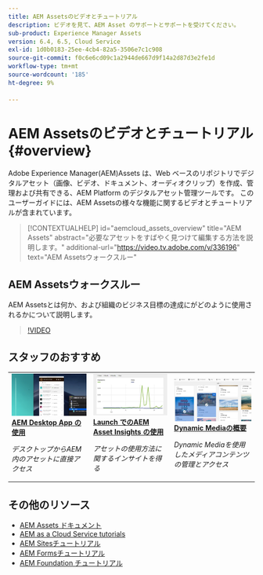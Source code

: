 ```yaml
---
title: AEM Assetsのビデオとチュートリアル
description: ビデオを見て、AEM Asset のサポートとサポートを受けてください。
sub-product: Experience Manager Assets
version: 6.4, 6.5, Cloud Service
exl-id: 1d0b0183-25ee-4cb4-82a5-3506e7c1c908
source-git-commit: f0c6e6cd09c1a2944de667d9f14a2d87d3e2fe1d
workflow-type: tm+mt
source-wordcount: '185'
ht-degree: 9%

---
```


# AEM Assetsのビデオとチュートリアル {#overview}

Adobe Experience Manager(AEM)Assets は、Web ベースのリポジトリでデジタルアセット（画像、ビデオ、ドキュメント、オーディオクリップ）を作成、管理および共有できる、AEM Platform のデジタルアセット管理ツールです。 このユーザーガイドには、AEM Assetsの様々な機能に関するビデオとチュートリアルが含まれています。

>[!CONTEXTUALHELP]
>id="aemcloud_assets_overview"
>title="AEM Assets"
>abstract="必要なアセットをすばやく見つけて編集する方法を説明します。"
>additional-url="https://video.tv.adobe.com/v/336196" text="AEM Assetsウォークスルー"

## AEM Assetsウォークスルー

AEM Assetsとは何か、および組織のビジネス目標の達成にがどのように使用されるかについて説明します。

>[!VIDEO](https://video.tv.adobe.com/v/336196/?quality=12&learn=on)

<div id="recs-overview-body-1"></div>
<div id="recs-overview-body-2"></div>
<div id="recs-overview-body-3"></div>
<div id="recs-overview-body-4"></div>
<div id="recs-overview-body-5"></div>
<div id="recs-overview-body-6"></div>

<div id="staff-picks-section">

## スタッフのおすすめ

<table>
<td>
   <a href="./creative-workflows/aem-desktop-app.md">
   <img alt="拡張スマートタグ" src="./assets/overview/desktop-app.png" />
   </a>
   <div>
      <a href="./creative-workflows/aem-desktop-app.md">
      <strong>AEM Desktop App の使用</strong>
      </a>
   </div>
   <p>
      <em>デスクトップからAEM内のアセットに直接アクセス</em>
   </p>
</td>
<td>
   <a href="./advanced/asset-insights-launch-tutorial.md">
   <img alt="AEM Assets Insights" src="./assets/overview/asset-insights.png"/>
   </a>
   <div>
      <a href="./advanced/asset-insights-launch-tutorial.md">
      <strong>Launch でのAEM Asset Insights の使用</strong>
      </a>
   </div>
   <p>
      <em>アセットの使用方法に関するインサイトを得る</em>
   <p>
</td>
<td>
   <a href="./dynamic-media/dynamic-media-overview-feature-video-use.md">
   <img alt="Dynamic Mediaの概要" src="./assets/overview/dynamic-media.png" />
   </a>
   <div>
      <a href="./dynamic-media/dynamic-media-overview-feature-video-use.md">
      <strong>Dynamic Mediaの概要</strong>
      </a>
   </div>
   <p>
      <em>Dynamic Mediaを使用したメディアコンテンツの管理とアクセス</em>
   <p>
</td>
</table>

</div>

## その他のリソース

* [AEM Assets ドキュメント](https://experienceleague.adobe.com/docs/experience-manager-65/assets/home.html?lang=en)
* [AEM as a Cloud Service tutorials](/help/cloud-service/overview.md)
* [AEM Sitesチュートリアル](/help/sites/overview.md)
* [AEM Formsチュートリアル](/help/forms/overview.md)
* [AEM Foundation チュートリアル](/help/foundation/overview.md)
